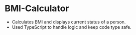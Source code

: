 # BMI-Calculator

- Calculates BMI and displays current status of a person.
- Used TypeScript to handle logic and keep code type safe.